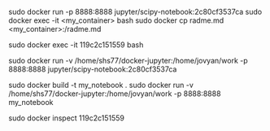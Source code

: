 sudo docker run -p 8888:8888 jupyter/scipy-notebook:2c80cf3537ca
sudo docker exec -it <my_container> bash
sudo docker cp radme.md <my_container>:/radme.md 

sudo docker exec -it 119c2c151559 bash

sudo docker run -v /home/shs77/docker-jupyter:/home/jovyan/work  -p 8888:8888 jupyter/scipy-notebook:2c80cf3537ca

sudo docker build -t my_notebook .
sudo docker run -v /home/shs77/docker-jupyter:/home/jovyan/work  -p 8888:8888 my_notebook

sudo docker  inspect 119c2c151559